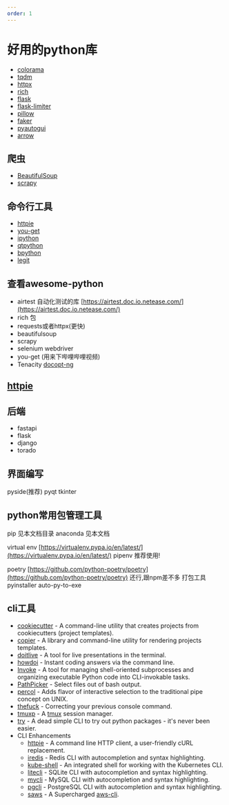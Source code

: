 ```yaml
---
order: 1
---
```

# 好用的python库

- [colorama](https://github.com/tartley/colorama)
- [tqdm](https://github.com/tqdm/tqdm)
- [httpx](https://github.com/encode/httpx/)
- [rich](https://github.com/Textualize/rich)
- [flask](https://github.com/pallets/flask)
- [flask-limiter](https://github.com/alisaifee/flask-limiter)
- [pillow](https://github.com/python-pillow/Pillow)
- [faker](https://github.com/joke2k/faker)
- [pyautogui](https://github.com/asweigart/pyautogui)
- [arrow](https://github.com/arrow-py/arrow )

## 爬虫

- [BeautifulSoup](BeautifulSoup)
- [scrapy](https://github.com/scrapy/scrapy)

## 命令行工具

- [httpie](https://github.com/httpie/httpie)
- [you-get](https://github.com/soimort/you-get)
- [ipython](IPython)
- [qtpython](https://github.com/prompt-toolkit/ptpython)
- [bpython](https://github.com/bpython/bpython/)
- [legit](https://frostming.github.io/legit/)

## 查看awesome-python

- airtest  自动化测试的库 [https://airtest.doc.io.netease.com/](https://airtest.doc.io.netease.com/)
- rich 包
- requests或者httpx(更快)
- beautifulsoup
- scrapy
- selenium webdriver
- you-get (用来下哔哩哔哩视频)
- Tenacity
[docopt-ng](https://github.com/jazzband/docopt-ng)

## [httpie](https://github.com/jakubroztocil/httpie)

## 后端

- fastapi
- flask
- django
- torado

## 界面编写

pyside(推荐)
pyqt
tkinter

## python常用包管理工具

pip 见本文档目录
anaconda 见本文档

virtual env    [https://virtualenv.pypa.io/en/latest/](https://virtualenv.pypa.io/en/latest/)
pipenv   推荐使用!
​

poetry  [https://github.com/python-poetry/poetry](https://github.com/python-poetry/poetry)  还行,跟npm差不多
打包工具
pyinstaller
auto-py-to-exe

## cli工具

- [cookiecutter](https://github.com/audreyr/cookiecutter) - A command-line utility that creates projects from cookiecutters (project templates).
- [copier](https://github.com/pykong/copier) - A library and command-line utility for rendering projects templates.
- [doitlive](https://github.com/sloria/doitlive) - A tool for live presentations in the terminal.
- [howdoi](https://github.com/gleitz/howdoi) - Instant coding answers via the command line.
- [Invoke](https://github.com/pyinvoke/invoke#readme) - A tool for managing shell-oriented subprocesses and organizing executable Python code into CLI-invokable tasks.
- [PathPicker](https://github.com/facebook/PathPicker) - Select files out of bash output.
- [percol](https://github.com/mooz/percol) - Adds flavor of interactive selection to the traditional pipe concept on UNIX.
- [thefuck](https://github.com/nvbn/thefuck) - Correcting your previous console command.
- [tmuxp](https://github.com/tony/tmuxp) - A [tmux](https://github.com/tmux/tmux) session manager.
- [try](https://github.com/timofurrer/try) - A dead simple CLI to try out python packages - it's never been easier.
- CLI Enhancements
  - [httpie](https://github.com/jakubroztocil/httpie) - A command line HTTP client, a user-friendly cURL replacement.
  - [iredis](https://github.com/laixintao/iredis) - Redis CLI with autocompletion and syntax highlighting.
  - [kube-shell](https://github.com/cloudnativelabs/kube-shell) - An integrated shell for working with the Kubernetes CLI.
  - [litecli](https://github.com/dbcli/litecli) - SQLite CLI with autocompletion and syntax highlighting.
  - [mycli](https://github.com/dbcli/mycli) - MySQL CLI with autocompletion and syntax highlighting.
  - [pgcli](https://github.com/dbcli/pgcli) - PostgreSQL CLI with autocompletion and syntax highlighting.
  - [saws](https://github.com/donnemartin/saws) - A Supercharged [aws-cli](https://github.com/aws/aws-cli).
